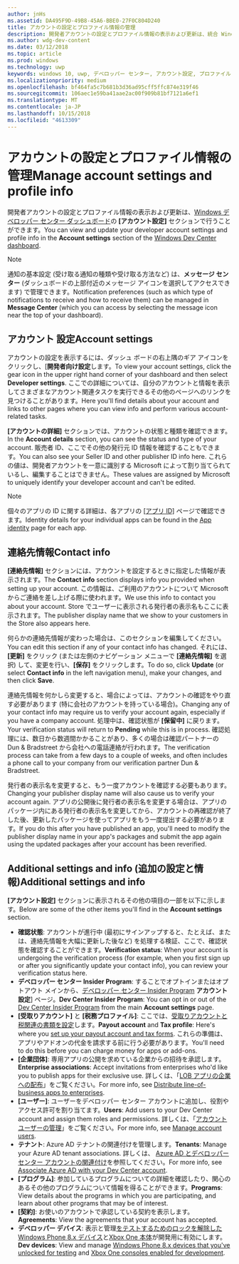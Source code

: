 ```yaml
---
author: jnHs
ms.assetid: DA495F9D-49B8-45A6-BBE0-27F0C804D240
title: アカウントの設定とプロファイル情報の管理
description: 開発者アカウントの設定とプロファイル情報の表示および更新は、統合 Windows デベロッパー センター ダッシュボードの [アカウントの設定] セクションで行うことができます。
ms.author: wdg-dev-content
ms.date: 03/12/2018
ms.topic: article
ms.prod: windows
ms.technology: uwp
keywords: windows 10, uwp, デベロッパー センター, アカウント設定, プロファイル, アカウント プロファイル, 開発者アカウント, 開発者アカウントの設定
ms.localizationpriority: medium
ms.openlocfilehash: bf464fa5c7b681b3d36ad95cff5ffc874e319f46
ms.sourcegitcommit: 106aec1e59ba41aae2ac00f909b81bf7121a6ef1
ms.translationtype: MT
ms.contentlocale: ja-JP
ms.lasthandoff: 10/15/2018
ms.locfileid: "4613309"
---
```

# <a name="manage-account-settings-and-profile-info"></a><span data-ttu-id="4d1f8-104">アカウントの設定とプロファイル情報の管理</span><span class="sxs-lookup"><span data-stu-id="4d1f8-104">Manage account settings and profile info</span></span>

<span data-ttu-id="4d1f8-105">開発者アカウントの設定とプロファイル情報の表示および更新は、[Windows デベロッパー センター ダッシュボード](using-the-windows-dev-center-dashboard.md)の **[アカウント設定]** セクションで行うことができます。</span><span class="sxs-lookup"><span data-stu-id="4d1f8-105">You can view and update your developer account settings and profile info in the **Account settings** section of the [Windows Dev Center dashboard](using-the-windows-dev-center-dashboard.md).</span></span> 

> [!NOTE]
> <span data-ttu-id="4d1f8-106">通知の基本設定 (受け取る通知の種類や受け取る方法など) は、**メッセージ センター** (ダッシュボードの上部付近のメッセージ アイコンを選択してアクセスできます) で管理できます。</span><span class="sxs-lookup"><span data-stu-id="4d1f8-106">Notification preferences (such as which type of notifications to receive and how to receive them) can be managed in **Message Center** (which you can access by selecting the message icon near the top of your dashboard).</span></span>

## <a name="account-settings"></a><span data-ttu-id="4d1f8-107">アカウント 設定</span><span class="sxs-lookup"><span data-stu-id="4d1f8-107">Account settings</span></span>

<span data-ttu-id="4d1f8-108">アカウントの設定を表示するには、ダッシュ ボードの右上隅のギア アイコンをクリックし、[**開発者向け設定**します。</span><span class="sxs-lookup"><span data-stu-id="4d1f8-108">To view your account settings, click the gear icon in the upper right hand corner of your dashboard and then select **Developer settings**.</span></span> <span data-ttu-id="4d1f8-109">ここでの詳細については、自分のアカウントと情報を表示してさまざまなアカウント関連タスクを実行できるその他のページへのリンクを見つけることがあります。</span><span class="sxs-lookup"><span data-stu-id="4d1f8-109">Here you'll find details about your account and links to other pages where you can view info and perform various account-related tasks.</span></span>

<span data-ttu-id="4d1f8-110">**[アカウントの詳細]** セクションでは、アカウントの状態と種類を確認できます。</span><span class="sxs-lookup"><span data-stu-id="4d1f8-110">In the **Account details** section, you can see the status and type of your account.</span></span> <span data-ttu-id="4d1f8-111">販売者 ID、ここでその他の発行元 ID 情報を確認することもできます。</span><span class="sxs-lookup"><span data-stu-id="4d1f8-111">You can also see your Seller ID and other publisher ID info here.</span></span> <span data-ttu-id="4d1f8-112">これらの値は、開発者アカウントを一意に識別する Microsoft によって割り当てられているし、編集することはできません。</span><span class="sxs-lookup"><span data-stu-id="4d1f8-112">These values are assigned by Microsoft to uniquely identify your developer account and can't be edited.</span></span>

> [!NOTE]
> <span data-ttu-id="4d1f8-113">個々のアプリの ID に関する詳細は、各アプリの [[アプリ ID]](view-app-identity-details.md) ページで確認できます。</span><span class="sxs-lookup"><span data-stu-id="4d1f8-113">Identity details for your individual apps can be found in the [App identity](view-app-identity-details.md) page for each app.</span></span>

## <a name="contact-info"></a><span data-ttu-id="4d1f8-114">連絡先情報</span><span class="sxs-lookup"><span data-stu-id="4d1f8-114">Contact info</span></span>

<span data-ttu-id="4d1f8-115">**[連絡先情報]** セクションには、アカウントを設定するときに指定した情報が表示されます。</span><span class="sxs-lookup"><span data-stu-id="4d1f8-115">The **Contact info** section displays info you provided when setting up your account.</span></span> <span data-ttu-id="4d1f8-116">この情報は、ご利用のアカウントについて Microsoft からご連絡を差し上げる際に使われます。</span><span class="sxs-lookup"><span data-stu-id="4d1f8-116">We use this info to contact you about your account.</span></span> <span data-ttu-id="4d1f8-117">Store でユーザーに表示される発行者の表示名もここに表示されます。</span><span class="sxs-lookup"><span data-stu-id="4d1f8-117">The publisher display name that we show to your customers in the Store also appears here.</span></span>

<span data-ttu-id="4d1f8-118">何らかの連絡先情報が変わった場合は、このセクションを編集してください。</span><span class="sxs-lookup"><span data-stu-id="4d1f8-118">You can edit this section if any of your contact info has changed.</span></span> <span data-ttu-id="4d1f8-119">それには、**[更新]** をクリック (または左側のナビゲーション メニューで **[連絡先情報]** を選択) して、変更を行い、**[保存]** をクリックします。</span><span class="sxs-lookup"><span data-stu-id="4d1f8-119">To do so, click **Update** (or select **Contact info** in the left navigation menu), make your changes, and then click **Save**.</span></span>

<span data-ttu-id="4d1f8-120">連絡先情報を何かしら変更すると、場合によっては、アカウントの確認をやり直す必要があります (特に会社のアカウントを持っている場合)。</span><span class="sxs-lookup"><span data-stu-id="4d1f8-120">Changing any of your contact info may require us to verify your account again, especially if you have a company account.</span></span> <span data-ttu-id="4d1f8-121">処理中は、確認状態が **[保留中]** に戻ります。</span><span class="sxs-lookup"><span data-stu-id="4d1f8-121">Your verification status will return to **Pending** while this is in process.</span></span> <span data-ttu-id="4d1f8-122">確認処理には、数日から数週間かかることがあり、多くの場合は確認パートナーの Dun & Bradstreet から会社への電話連絡が行われます。</span><span class="sxs-lookup"><span data-stu-id="4d1f8-122">The verification process can take from a few days to a couple of weeks, and often includes a phone call to your company from our verification partner Dun & Bradstreet.</span></span>

<span data-ttu-id="4d1f8-123">発行者の表示名を変更すると、もう一度アカウントを確認する必要もあります。</span><span class="sxs-lookup"><span data-stu-id="4d1f8-123">Changing your publisher display name will also cause us to verify your account again.</span></span> <span data-ttu-id="4d1f8-124">アプリの公開後に発行者の表示名を変更する場合は、アプリのパッケージ内にある発行者の表示名を変更してから、アカウントの再確認が終了した後、更新したパッケージを使ってアプリをもう一度提出する必要があります。</span><span class="sxs-lookup"><span data-stu-id="4d1f8-124">If you do this after you have published an app, you'll need to modify the publisher display name in your app's packages and submit the app again using the updated packages after your account has been reverified.</span></span>


## <a name="additional-settings-and-info"></a><span data-ttu-id="4d1f8-125">Additional settings and info (追加の設定と情報)</span><span class="sxs-lookup"><span data-stu-id="4d1f8-125">Additional settings and info</span></span>

<span data-ttu-id="4d1f8-126">**[アカウント設定]** セクションに表示されるその他の項目の一部を以下に示します。</span><span class="sxs-lookup"><span data-stu-id="4d1f8-126">Below are some of the other items you'll find in the **Account settings** section.</span></span>

- <span data-ttu-id="4d1f8-127">**確認状態**: アカウントが進行中 (最初にサインアップすると、たとえば、または、連絡先情報を大幅に更新した後など) を処理する検証、ここで、確認状態を確認することができます。</span><span class="sxs-lookup"><span data-stu-id="4d1f8-127">**Verification status**: When your account is undergoing the verification process (for example, when you first sign up or after you significantly update your contact info), you can review your verification status here.</span></span>
- <span data-ttu-id="4d1f8-128">**デベロッパー センター Insider Program**: することでオプトインまたはオプトアウト メインから、[デベロッパー センター Insider Program](dev-center-insider-program.md) **アカウント設定**] ページ。</span><span class="sxs-lookup"><span data-stu-id="4d1f8-128">**Dev Center Insider Program**: You can opt in or out of the [Dev Center Insider Program](dev-center-insider-program.md) from the main **Account settings** page.</span></span>
- <span data-ttu-id="4d1f8-129">**[受取りアカウント]** と **[税務プロファイル]**: ここでは、[受取りアカウントと税関連の書類を設定](setting-up-your-payout-account-and-tax-forms.md)します。</span><span class="sxs-lookup"><span data-stu-id="4d1f8-129">**Payout account** and **Tax profile**: Here's where you [set up your payout account and tax forms](setting-up-your-payout-account-and-tax-forms.md).</span></span> <span data-ttu-id="4d1f8-130">これらの準備は、アプリやアドオンの代金を請求する前に行う必要があります。</span><span class="sxs-lookup"><span data-stu-id="4d1f8-130">You'll need to do this before you can charge money for apps or add-ons.</span></span>
- <span data-ttu-id="4d1f8-131">**[企業団体]**: 専用アプリの公開を求めている企業からの招待を承認します。</span><span class="sxs-lookup"><span data-stu-id="4d1f8-131">**Enterprise associations**: Accept invitations from enterprises who'd like you to publish apps for their exclusive use.</span></span> <span data-ttu-id="4d1f8-132">詳しくは、「[LOB アプリの企業への配布](distribute-lob-apps-to-enterprises.md)」をご覧ください。</span><span class="sxs-lookup"><span data-stu-id="4d1f8-132">For more info, see [Distribute line-of-business apps to enterprises](distribute-lob-apps-to-enterprises.md).</span></span>
- <span data-ttu-id="4d1f8-133">**[ユーザー]**: ユーザーをデベロッパー センター アカウントに追加し、役割やアクセス許可を割り当てます。</span><span class="sxs-lookup"><span data-stu-id="4d1f8-133">**Users**: Add users to your Dev Center account and assign them roles and permissions.</span></span> <span data-ttu-id="4d1f8-134">詳しくは、「[アカウント ユーザーの管理](manage-account-users.md)」をご覧ください。</span><span class="sxs-lookup"><span data-stu-id="4d1f8-134">For more info, see [Manage account users](manage-account-users.md).</span></span>
- <span data-ttu-id="4d1f8-135">**テナント**: Azure AD テナントの関連付けを管理します。</span><span class="sxs-lookup"><span data-stu-id="4d1f8-135">**Tenants**: Manage your Azure AD tenant associations.</span></span> <span data-ttu-id="4d1f8-136">詳しくは、 [Azure AD とデベロッパー センター アカウントの関連付け](associate-azure-ad-with-dev-center.md)を参照してください。</span><span class="sxs-lookup"><span data-stu-id="4d1f8-136">For more info, see [Associate Azure AD with your Dev Center account](associate-azure-ad-with-dev-center.md).</span></span>
- <span data-ttu-id="4d1f8-137">**[プログラム]**: 参加しているプログラムについての詳細を確認したり、関心のあるその他のプログラムについて情報を得ることができます。</span><span class="sxs-lookup"><span data-stu-id="4d1f8-137">**Programs**: View details about the programs in which you are participating, and learn about other programs that may be of interest.</span></span>
- <span data-ttu-id="4d1f8-138">**[契約]**: お使いのアカウントで承認している契約を表示します。</span><span class="sxs-lookup"><span data-stu-id="4d1f8-138">**Agreements**: View the agreements that your account has accepted.</span></span>
- <span data-ttu-id="4d1f8-139">**デベロッパー デバイス**: 表示と管理[をテストするためのロックを解除した Windows Phone 8.x デバイス](http://go.microsoft.com/fwlink/p/?LinkId=533897)と[Xbox One 本体](../xbox-apps/devkit-activation.md)が開発用に有効にします。</span><span class="sxs-lookup"><span data-stu-id="4d1f8-139">**Dev devices**: View and manage [Windows Phone 8.x devices that you've unlocked for testing](http://go.microsoft.com/fwlink/p/?LinkId=533897) and [Xbox One consoles enabled for development](../xbox-apps/devkit-activation.md).</span></span> 


